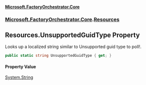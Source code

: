 #### [Microsoft.FactoryOrchestrator.Core](./Microsoft-FactoryOrchestrator-Core.md 'Microsoft.FactoryOrchestrator.Core')
### [Microsoft.FactoryOrchestrator.Core](./Microsoft-FactoryOrchestrator-Core.md 'Microsoft.FactoryOrchestrator.Core').[Resources](./Microsoft-FactoryOrchestrator-Core-Resources.md 'Microsoft.FactoryOrchestrator.Core.Resources')
## Resources.UnsupportedGuidType Property
Looks up a localized string similar to Unsupported guid type to poll!.  
```csharp
public static string UnsupportedGuidType { get; }
```
#### Property Value
[System.String](https://docs.microsoft.com/en-us/dotnet/api/System.String 'System.String')  
